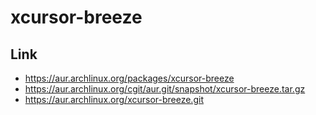 
# xcursor-breeze


## Link

* https://aur.archlinux.org/packages/xcursor-breeze
* https://aur.archlinux.org/cgit/aur.git/snapshot/xcursor-breeze.tar.gz
* https://aur.archlinux.org/xcursor-breeze.git